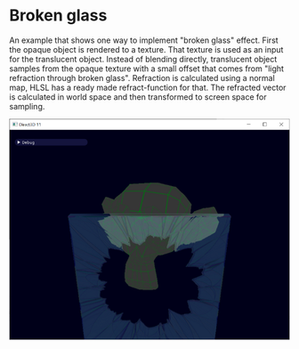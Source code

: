 # Broken glass

An example that shows one way to implement "broken glass" effect. First the opaque object is rendered to a texture. That texture is used as an input for the translucent object. Instead of blending directly, translucent object samples from the opaque texture with a small offset that comes from "light refraction through broken glass". Refraction is calculated using a normal map, HLSL has a ready made refract-function for that. The refracted vector is calculated in world space and then transformed to screen space for sampling.

![broken_glass](broken_glass.png?raw=true "broken_glass")


